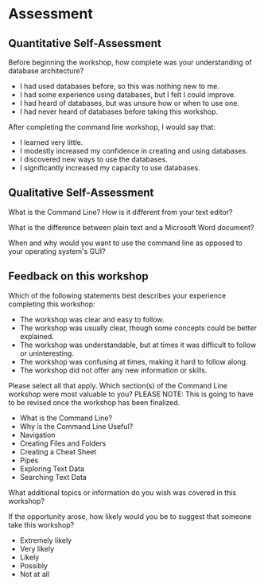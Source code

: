 # Assessment

## Quantitative Self-Assessment

Before beginning the workshop, how complete was your understanding of database architecture?

- I had used databases before, so this was nothing new to me.
- I had some experience using databases, but I felt I could improve. 
- I had heard of databases, but was unsure how or when to use one.
- I had never heard of databases before taking this workshop.

After completing the command line workshop, I would say that:

- I learned very little.
- I modestly increased my confidence in creating and using databases.
- I discovered new ways to use the databases. 
- I significantly increased my capacity to use databases.


## Qualitative Self-Assessment

What is the Command Line? How is it different from your text editor? 

What is the difference between plain text and a Microsoft Word document? 

When and why would you want to use the command line as opposed to your operating system's GUI? 

## Feedback on this workshop

Which of the following statements best describes your experience completing this workshop: 

- The workshop was clear and easy to follow. 
- The workshop was usually clear, though some concepts could be better explained. 
- The workshop was understandable, but at times it was difficult to follow or uninteresting. 
- The workshop was confusing at times, making it hard to follow along. 
- The workshop did not offer any new information or skills. 

Please select all that apply. Which section(s) of the Command Line workshop were most valuable to you?  PLEASE NOTE: This is going to have to be revised once the workshop has been finalized. 
- What is the Command Line?
- Why is the Command Line Useful?
- Navigation
- Creating Files and Folders
- Creating a Cheat Sheet
- Pipes
- Exploring Text Data
- Searching Text Data


What additional topics or information do you wish was covered in this workshop? 

If the opportunity arose, how likely would you be to suggest that someone take this workshop? 
- Extremely likely
- Very likely
- Likely
- Possibly
- Not at all